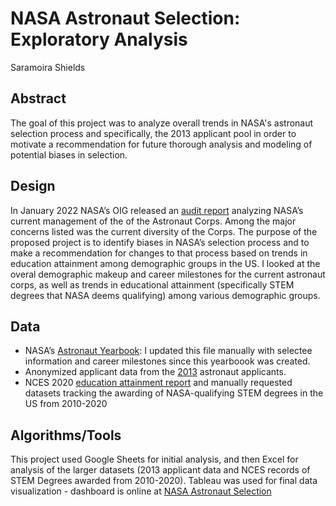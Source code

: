 # NASA Astronaut Selection: Exploratory Analysis
Saramoira Shields

## Abstract
The goal of this project was to analyze overall trends in NASA's astronaut selection process and specifically, the 2013 applicant pool in order to motivate a recommendation for future thorough analysis and modeling of potential biases in selection. 

## Design 
In January 2022 NASA’s OIG released an [audit report](https://oig.nasa.gov/docs/IG-22-007.pdf) analyzing NASA’s current management of the of the Astronaut Corps. Among the major concerns listed was the current diversity of the Corps. The purpose of the proposed project is to identify biases in NASA’s selection process and to make a recommendation for changes to that process based on trends in education attainment among demographic groups in the US. I looked at the overal demographic makeup and career milestones for the current astronaut corps, as well as trends in educational attainment (specifically STEM degrees that NASA deems qualifying) among various demographic groups.  

## Data
* NASA’s [Astronaut Yearbook](https://www.kaggle.com/nasa/astronaut-yearbook): I updated this file manually with selectee information and career milestones since this yearboook was created. 
* Anonymized applicant data from the [2013](https://plos.figshare.com/articles/dataset/Analysis_of_age_as_a_factor_in_NASA_astronaut_selection_and_career_landmarks/5252974?file=8981851) astronaut applicants.   
* NCES 2020 [education attainment report](https://nces.ed.gov/programs/digest/2020menu_tables.asp) and manually requested datasets tracking the awarding of NASA-qualifying STEM degrees in the US from 2010-2020 

## Algorithms/Tools
This project used Google Sheets for initial analysis, and then Excel for analysis of the larger datasets (2013 applicant data and NCES records of STEM Degrees awarded from 2010-2020). Tableau was used for final data visualization - dashboard is online at [NASA Astronaut Selection](https://public.tableau.com/app/profile/saramoira.shields/viz/NASAAstronautSelection/Dashboard1?publish=yes)
